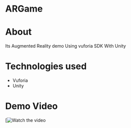# ARGame
# About
Its Augmented Reality demo Using vuforia SDK With Unity
# Technologies used
* Vuforia
* Unity
# Demo Video
[![Watch the video](https://youtu.be/ZY-5XiVNzM8)
